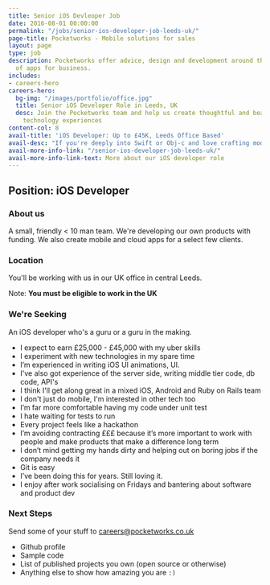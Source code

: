 ```yaml
---
title: Senior iOS Devleoper Job
date: 2016-08-01 00:00:00
permalink: "/jobs/senior-ios-developer-job-leeds-uk/"
page-title: Pocketworks - Mobile solutions for sales
layout: page
type: job
description: Pocketworks offer advice, design and development around the implementation
  of apps for business.
includes:
- careers-hero
careers-hero:
  bg-img: "/images/portfolio/office.jpg"
  title: Senior iOS Developer Role in Leeds, UK
  desc: Join the Pocketworks team and help us create thoughtful and beautifully engineered
    technology experiences
content-col: 8
avail-title: 'iOS Developer: Up to £45K, Leeds Office Based'
avail-desc: "If you're deeply into Swift or Obj-c and love crafting modern UIs, we'd enjoy speaking to you. We need someone who can architect mobile apps in their sleep, and who understand queueing, threads, messaging and relational databases."
avail-more-info-link: "/senior-ios-developer-job-leeds-uk/"
avail-more-info-link-text: More about our iOS developer role
---
```


## Position: iOS Developer

### About us

A small, friendly &lt; 10 man team.  We're developing our own products with funding. We also create mobile and cloud apps for a select few clients.

### Location

You'll be working with us in our UK office in central Leeds.

Note: **You must be eligible to work in the UK**

### We're Seeking

An iOS developer who's a guru or a guru in the making.

- I expect to earn £25,000 - £45,000 with my uber skills
- I experiment with new technologies in my spare time
- I&#8217;m experienced in writing iOS UI animations, UI.
- I've also got experience of the server side, writing middle tier code, db code, API's
- I think I'll get along great in a mixed iOS, Android and Ruby on Rails team
- I don't just do mobile, I'm interested in other tech too
- I&#8217;m far more comfortable having my code under unit test
- I hate waiting for tests to run
- Every project feels like a hackathon
- I&#8217;m avoiding contracting £££ because it&#8217;s more important to work with people and make products that make a difference long term
- I don&#8217;t mind getting my hands dirty and helping out on boring jobs if the company needs it
- Git is easy
- I&#8217;ve been doing this for years. Still loving it.
- I enjoy after work socialising on Fridays and bantering about software and product dev

### Next Steps

Send some of your stuff to [careers@pocketworks.co.uk](mailto:careers@pocketworks.co.uk)

- Github profile
- Sample code
- List of published projects you own (open source or otherwise)
- Anything else to show how amazing you are <code>:)</code>
